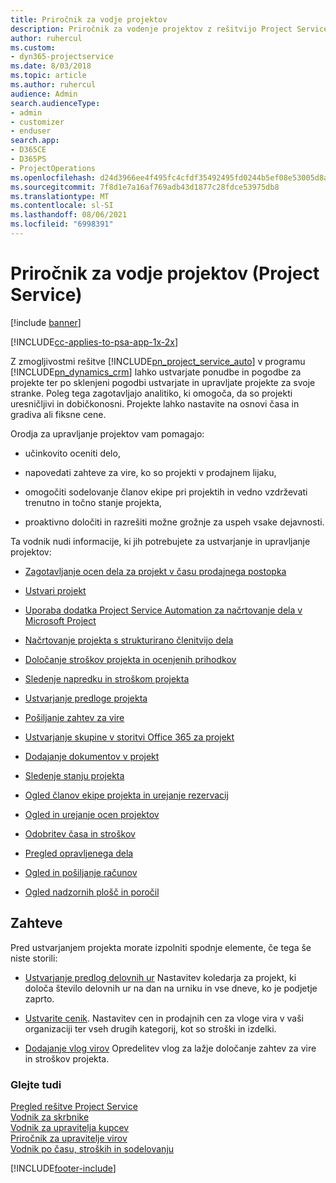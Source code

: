 ```yaml
---
title: Priročnik za vodje projektov
description: Priročnik za vodenje projektov z rešitvijo Project Service
author: ruhercul
ms.custom:
- dyn365-projectservice
ms.date: 8/03/2018
ms.topic: article
ms.author: ruhercul
audience: Admin
search.audienceType:
- admin
- customizer
- enduser
search.app:
- D365CE
- D365PS
- ProjectOperations
ms.openlocfilehash: d24d3966ee4f495fc4cfdf35492495fd0244b5ef08e53005d8ac4a854cd7cce5
ms.sourcegitcommit: 7f8d1e7a16af769adb43d1877c28fdce53975db8
ms.translationtype: MT
ms.contentlocale: sl-SI
ms.lasthandoff: 08/06/2021
ms.locfileid: "6998391"
---
```

# <a name="project-manager-guide-project-service"></a>Priročnik za vodje projektov (Project Service)

[!include [banner](../includes/psa-now-project-operations.md)]

[!INCLUDE[cc-applies-to-psa-app-1x-2x](../includes/cc-applies-to-psa-app-1x-2x.md)]

Z zmogljivostmi rešitve [!INCLUDE[pn_project_service_auto](../includes/pn-project-service-auto.md)] v programu [!INCLUDE[pn_dynamics_crm](../includes/pn-dynamics-crm.md)] lahko ustvarjate ponudbe in pogodbe za projekte ter po sklenjeni pogodbi ustvarjate in upravljate projekte za svoje stranke. Poleg tega zagotavljajo analitiko, ki omogoča, da so projekti uresničljivi in dobičkonosni. Projekte lahko nastavite na osnovi časa in gradiva ali fiksne cene.  
  
 Orodja za upravljanje projektov vam pomagajo:  
  
-   učinkovito oceniti delo,  
  
-   napovedati zahteve za vire, ko so projekti v prodajnem lijaku,  
  
-   omogočiti sodelovanje članov ekipe pri projektih in vedno vzdrževati trenutno in točno stanje projekta,  
  
-   proaktivno določiti in razrešiti možne grožnje za uspeh vsake dejavnosti.  
  
Ta vodnik nudi informacije, ki jih potrebujete za ustvarjanje in upravljanje projektov:  
  
-   [Zagotavljanje ocen dela za projekt v času prodajnega postopka](../psa/provide-estimates-project-during-sales-process.md)  
  
-   [Ustvari projekt](../psa/create-project.md)  
  
-   [Uporaba dodatka Project Service Automation za načrtovanje dela v Microsoft Project](../psa/add-plan-work-microsoft-project.md)  
  
-   [Načrtovanje projekta s strukturirano členitvijo dela](../psa/schedule-project-work-breakdown-structure.md)  
  
-   [Določanje stroškov projekta in ocenjenih prihodkov](../psa/determine-project-cost-revenue-estimates.md)  
  
-   [Sledenje napredku in stroškom projekta](../psa/track-project-progress-cost.md)  
  
-   [Ustvarjanje predloge projekta](../psa/create-project-template.md)  
  
-   [Pošiljanje zahtev za vire](../psa/submit-resource-requests.md)  
  
-   [Ustvarjanje skupine v storitvi Office 365 za projekt](../psa/create-office-365-group-project.md)  
  
-   [Dodajanje dokumentov v projekt](../psa/add-documents-project.md)  
  
-   [Sledenje stanju projekta](../psa/track-project-status.md)  
  
-   [Ogled članov ekipe projekta in urejanje rezervacij](../psa/view-project-team-members-manage-bookings.md)  
  
-   [Ogled in urejanje ocen projektov](../psa/view-edit-project-estimates.md)  
  
-   [Odobritev časa in stroškov](../psa/approve-time-expenses.md)  
  
-   [Pregled opravljenega dela](../psa/review-project-actuals.md)  
  
-   [Ogled in pošiljanje računov](../psa/view-send-invoices.md)  
  
-   [Ogled nadzornih plošč in poročil](../psa/view-dashboards-reports.md)  
  
## <a name="prerequisites"></a>Zahteve  
 Pred ustvarjanjem projekta morate izpolniti spodnje elemente, če tega še niste storili:  
  
-   [Ustvarjanje predlog delovnih ur](../psa/create-work-hours-template.md) Nastavitev koledarja za projekt, ki določa število delovnih ur na dan na urniku in vse dneve, ko je podjetje zaprto.  
  
-   [Ustvarite cenik](../psa/create-price-list.md). Nastavitev cen in prodajnih cen za vloge vira v vaši organizaciji ter vseh drugih kategorij, kot so stroški in izdelki.  
  
-   [Dodajanje vlog virov](../psa/add-resource-roles.md) Opredelitev vlog za lažje določanje zahtev za vire in stroškov projekta.  
  
### <a name="see-also"></a>Glejte tudi  
 [Pregled rešitve Project Service](../psa/overview.md)   
 [Vodnik za skrbnike](../psa/admin-guide.md)   
 [Vodnik za upravitelja kupcev](../psa/account-manager-guide.md)   
 [Priročnik za upravitelje virov](../psa/resource-manager-guide.md)   
 [Vodnik po času, stroških in sodelovanju](../psa/time-expense-collaboration-guide.md)



[!INCLUDE[footer-include](../includes/footer-banner.md)]